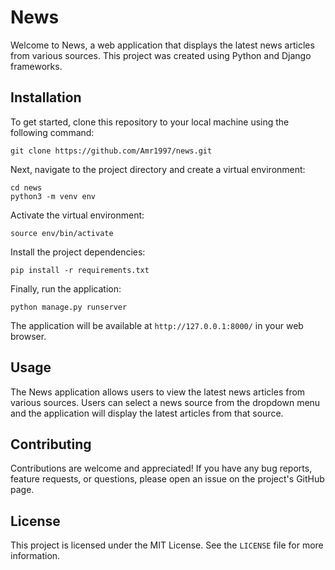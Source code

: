# News

Welcome to News, a web application that displays the latest news articles from various sources. This project was created using Python and Django frameworks.

## Installation

To get started, clone this repository to your local machine using the following command:

```
git clone https://github.com/Amr1997/news.git
```

Next, navigate to the project directory and create a virtual environment:

```
cd news
python3 -m venv env
```

Activate the virtual environment:

```
source env/bin/activate
```

Install the project dependencies:

```
pip install -r requirements.txt
```

Finally, run the application:

```
python manage.py runserver
```

The application will be available at `http://127.0.0.1:8000/` in your web browser.

## Usage

The News application allows users to view the latest news articles from various sources. Users can select a news source from the dropdown menu and the application will display the latest articles from that source.

## Contributing

Contributions are welcome and appreciated! If you have any bug reports, feature requests, or questions, please open an issue on the project's GitHub page.

## License

This project is licensed under the MIT License. See the `LICENSE` file for more information.
